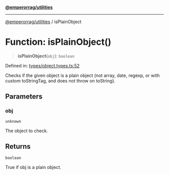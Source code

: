 [**@emperorrag/utilities**](../README.md)

***

[@emperorrag/utilities](../globals.md) / isPlainObject

# Function: isPlainObject()

> **isPlainObject**(`obj`): `boolean`

Defined in: [types/object.types.ts:52](https://github.com/EmperorRAG/my-projects-monorepo/blob/e2bd1d08dbedaf6b4d2837cf58e4e4885a5e09fe/libs/utilities/src/lib/types/object.types.ts#L52)

Checks if the given object is a plain object (not array, date, regexp, or with custom toStringTag, and does not throw on toString).

## Parameters

### obj

`unknown`

The object to check.

## Returns

`boolean`

True if obj is a plain object.
